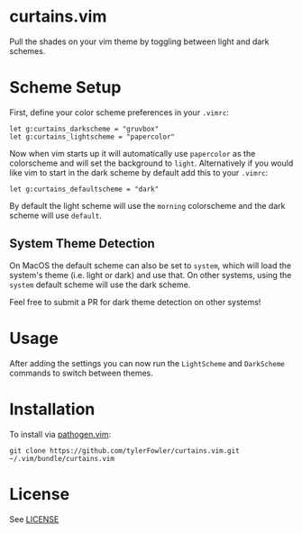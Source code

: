 # curtains.vim
Pull the shades on your vim theme by toggling between light and dark schemes.

# Scheme Setup
First, define your color scheme preferences in your `.vimrc`:

```vim
let g:curtains_darkscheme = "gruvbox"
let g:curtains_lightscheme = "papercolor"
```

Now when vim starts up it will automatically use `papercolor` as the colorscheme and will set the background to `light`. Alternatively if you would like vim to start in the dark scheme by default add this to your `.vimrc`:

```vim
let g:curtains_defaultscheme = "dark"
```

By default the light scheme will use the `morning` colorscheme and the dark scheme will use `default`.

## System Theme Detection
On MacOS the default scheme can also be set to `system`, which will load the system's theme (i.e. light or dark) and use that. On other systems, using the `system` default scheme will use the dark scheme.

Feel free to submit a PR for dark theme detection on other systems!

# Usage
After adding the settings you can now run the `LightScheme` and `DarkScheme` commands to switch between themes.

# Installation
To install via [pathogen.vim](https://github.com/tpope/vim-pathogen):

```shell
git clone https://github.com/tylerFowler/curtains.vim.git ~/.vim/bundle/curtains.vim
```

# License

See [LICENSE](./LICENSE)

